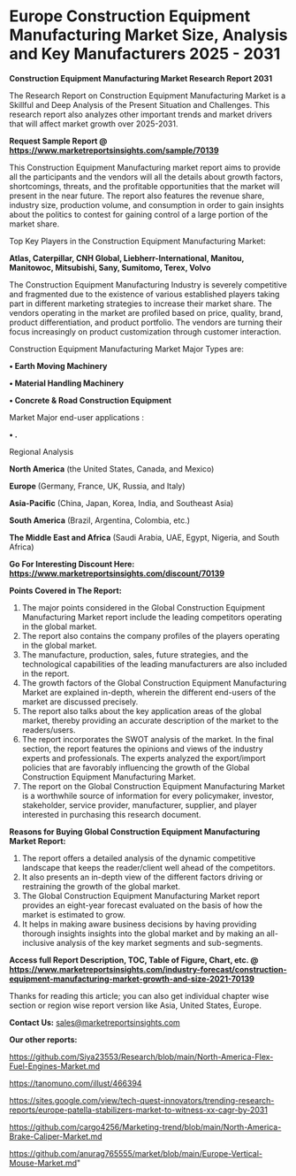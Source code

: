  # Europe Construction Equipment Manufacturing Market Size, Analysis and Key Manufacturers 2025 - 2031

<strong>Construction Equipment Manufacturing Market Research Report 2031</strong>

The Research Report on Construction Equipment Manufacturing Market is a Skillful and Deep Analysis of the Present Situation and Challenges. This research report also analyzes other important trends and market drivers that will affect market growth over 2025-2031.

<strong>Request Sample Report @ <a href=https://www.marketreportsinsights.com/sample/70139>https://www.marketreportsinsights.com/sample/70139</a></strong>

This Construction Equipment Manufacturing market report aims to provide all the participants and the vendors will all the details about growth factors, shortcomings, threats, and the profitable opportunities that the market will present in the near future. The report also features the revenue share, industry size, production volume, and consumption in order to gain insights about the politics to contest for gaining control of a large portion of the market share.

Top Key Players in the Construction Equipment Manufacturing Market:

<strong>Atlas, Caterpillar, CNH Global, Liebherr-International, Manitou, Manitowoc, Mitsubishi, Sany, Sumitomo, Terex, Volvo</strong>

The Construction Equipment Manufacturing Industry is severely competitive and fragmented due to the existence of various established players taking part in different marketing strategies to increase their market share. The vendors operating in the market are profiled based on price, quality, brand, product differentiation, and product portfolio. The vendors are turning their focus increasingly on product customization through customer interaction.

Construction Equipment Manufacturing Market Major Types are:

<strong>• Earth Moving Machinery

• Material Handling Machinery

• Concrete & Road Construction Equipment</strong>

Market Major end-user applications :

<strong>• .</strong>

Regional Analysis

</u><strong><b>North America</b></strong> (the United States, Canada, and Mexico)

<strong><b>Europe </b></strong>(Germany, France, UK, Russia, and Italy)

<strong><b>Asia-Pacific</b></strong> (China, Japan, Korea, India, and Southeast Asia)

<strong><b>South America</b></strong> (Brazil, Argentina, Colombia, etc.)

<strong><b>The Middle East and Africa</b></strong> (Saudi Arabia, UAE, Egypt, Nigeria, and South Africa)

<strong>Go For Interesting Discount Here: <a href=https://www.marketreportsinsights.com/discount/70139>https://www.marketreportsinsights.com/discount/70139</a></strong>

<strong>Points Covered in The Report:</strong>
<ol>
  <li>The major points considered in the Global Construction Equipment Manufacturing Market report include the leading competitors operating in the global market.</li>
  <li>The report also contains the company profiles of the players operating in the global market.</li>
  <li>The manufacture, production, sales, future strategies, and the technological capabilities of the leading manufacturers are also included in the report.</li>
  <li>The growth factors of the Global Construction Equipment Manufacturing Market are explained in-depth, wherein the different end-users of the market are discussed precisely.</li>
  <li>The report also talks about the key application areas of the global market, thereby providing an accurate description of the market to the readers/users.</li>
  <li>The report incorporates the SWOT analysis of the market. In the final section, the report features the opinions and views of the industry experts and professionals. The experts analyzed the export/import policies that are favorably influencing the growth of the Global Construction Equipment Manufacturing Market.</li>
  <li>The report on the Global Construction Equipment Manufacturing Market is a worthwhile source of information for every policymaker, investor, stakeholder, service provider, manufacturer, supplier, and player interested in purchasing this research document.</li>
</ol>
<strong>Reasons for Buying Global Construction Equipment Manufacturing Market Report:</strong>

<ol>
  <li>The report offers a detailed analysis of the dynamic competitive landscape that keeps the reader/client well ahead of the competitors.</li>
  <li>It also presents an in-depth view of the different factors driving or restraining the growth of the global market.</li>
  <li>The Global Construction Equipment Manufacturing Market report provides an eight-year forecast evaluated on the basis of how the market is estimated to grow.</li>
  <li>It helps in making aware business decisions by having providing thorough insights insights into the global market and by making an all-inclusive analysis of the key market segments and sub-segments.</li>
</ol>
<strong>Access full Report Description, TOC, Table of Figure, Chart, etc. @ <a href=https://www.marketreportsinsights.com/industry-forecast/construction-equipment-manufacturing-market-growth-and-size-2021-70139>https://www.marketreportsinsights.com/industry-forecast/construction-equipment-manufacturing-market-growth-and-size-2021-70139</a></strong>


Thanks for reading this article; you can also get individual chapter wise section or region wise report version like Asia, United States, Europe.

<strong>Contact Us:</strong>
sales@marketreportsinsights.com

<strong>Our other reports:</strong>

<a href=https://github.com/Siya23553/Research/blob/main/North-America-Flex-Fuel-Engines-Market.md>https://github.com/Siya23553/Research/blob/main/North-America-Flex-Fuel-Engines-Market.md</a>

<a href=https://tanomuno.com/illust/466394>https://tanomuno.com/illust/466394</a>

<a href=https://sites.google.com/view/tech-quest-innovators/trending-research-reports/europe-patella-stabilizers-market-to-witness-xx-cagr-by-2031>https://sites.google.com/view/tech-quest-innovators/trending-research-reports/europe-patella-stabilizers-market-to-witness-xx-cagr-by-2031</a>

<a href=https://github.com/cargo4256/Marketing-trend/blob/main/North-America-Brake-Caliper-Market.md>https://github.com/cargo4256/Marketing-trend/blob/main/North-America-Brake-Caliper-Market.md</a>

<a href=https://github.com/anurag765555/market/blob/main/Europe-Vertical-Mouse-Market.md>https://github.com/anurag765555/market/blob/main/Europe-Vertical-Mouse-Market.md</a>"
